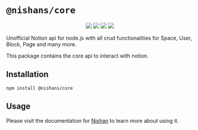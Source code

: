 # `@nishans/core`

<p align="center">
  <img src="https://img.shields.io/bundlephobia/minzip/@nishans/core?label=minzipped&style=flat"/>
  <img src="https://img.shields.io/npm/dw/@nishans/core?style=flat">
  <img src="https://img.shields.io/github/issues/devorein/nishan/@nishans/core">
  <img src="https://img.shields.io/npm/v/@nishans/core">
</p>

Unofficial Notion api for node.js with all crud functionalities for Space, User, Block, Page and many more.

This package contains the core api to interact with notion.

## Installation

```shell
npm install @nishans/core
```

## Usage

Please visit the documentation for [Nishan](https://nishan-docs.netlify.app/) to learn more about using it.